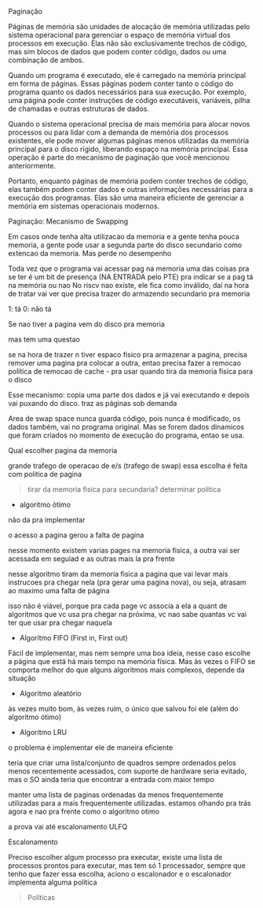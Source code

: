 Paginação

Páginas de memória são unidades de alocação de memória utilizadas pelo sistema operacional para gerenciar o espaço de memória virtual dos processos em execução. Elas não são exclusivamente trechos de código, mas sim blocos de dados que podem conter código, dados ou uma combinação de ambos.

Quando um programa é executado, ele é carregado na memória principal em forma de páginas. Essas páginas podem conter tanto o código do programa quanto os dados necessários para sua execução. Por exemplo, uma página pode conter instruções de código executáveis, variáveis, pilha de chamadas e outras estruturas de dados.

Quando o sistema operacional precisa de mais memória para alocar novos processos ou para lidar com a demanda de memória dos processos existentes, ele pode mover algumas páginas menos utilizadas da memória principal para o disco rígido, liberando espaço na memória principal. Essa operação é parte do mecanismo de paginação que você mencionou anteriormente.

Portanto, enquanto páginas de memória podem conter trechos de código, elas também podem conter dados e outras informações necessárias para a execução dos programas. Elas são uma maneira eficiente de gerenciar a memória em sistemas operacionais modernos.

Paginação: Mecanismo de Swapping

Em casos onde tenha alta utilizacao da memoria e a gente tenha pouca memoria, a gente pode usar a segunda parte do disco secundario como extencao da memoria.
Mas perde no desempenho

Toda vez que o programa vai acessar pag na memoria uma das coisas pra se ter é um bit de presença (NA ENTRADA pelo PTE) pra indicar se a pag tá na memória ou nao
No riscv nao existe, ele fica como inválido, daí na hora de tratar vai ver que precisa trazer do armazendo secundario pra memoria

1: tá
0: não tá 

Se nao tiver a pagina vem do disco pra memoria 

mas tem uma questao

se na hora de trazer n tiver espaco fisico pra armazenar a pagina, precisa remover uma pagina pra colocar a outra, entao precisa fazer a remocao
politica de remocao de cache - pra usar quando tira da memoria fisica para o disco

Esse mecanismo: copia uma parte dos dados e já vai executando e depois vai puxando do disco. traz as páginas sob demanda

Area de swap space nunca guarda código, pois nunca é modificado, os dados também, vai no programa original. Mas se forem dados dinamicos que foram criados no momento de execução do programa, entao se usa.

Qual escolher pagina da memoria

grande trafego de operacao de e/s (trafego de swap) 
essa escolha é feita com politica de pagina


> tirar da memoria fisica para secundaria? determinar politica

- algoritmo ótimo

não da pra implementar

o acesso a pagina gerou a falta de pagina

nesse momento existem varias pages na memoria fisica, a outra vai ser acessada em seguiad e as outras mais la pra frente

nesse algoritmo tiram da memoria fisica a pagina que vai levar mais instrucoes pra chegar nela (pra gerar uma pagina nova), ou seja, atrasam ao maximo uma falta de página 

isso não é viável, porque pra cada page vc associa a ela a quant de algoritmos que vc usa pra chegar na próxima, vc nao sabe quantas vc vai ter que usar pra chegar naquela

* Algoritmo FIFO (First in, First out)

Fácil de implementar, mas nem sempre uma boa ideia, nesse caso escolhe a página que está há mais tempo na memória física.
Mas às vezes o FIFO se comporta melhor do que alguns algoritmos mais complexos, depende da situação

* Algoritmo aleatório

às vezes muito bom, às vezes ruim, o único que salvou foi ele (além do algoritmo ótimo)


* Algoritmo LRU

o problema é implementar ele de maneira eficiente

teria que criar uma lista/conjunto de quadros sempre ordenados pelos menos recentemente acessados, com suporte de hardware seria evitado, mas o SO ainda teria que encontrar a entrada com maior tempo

manter uma lista de paginas ordenadas da menos frequentemente utilizadas para a mais frequentemente utilizadas. estamos olhando pra trás agora e nao pra frente como o algoritmo otimo


a prova vai até escalonamento ULFQ

Escalonamento

Preciso escolher algum processo pra executar, existe uma lista de processos prontos para executar, mas tem só 1 processador, sempre que tenho que fazer essa escolha, aciono o escalonador e o escalonador implementa alguma política

> Políticas












